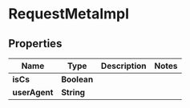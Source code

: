 

# RequestMetaImpl


## Properties

| Name | Type | Description | Notes |
|------------ | ------------- | ------------- | -------------|
|**isCs** | **Boolean** |  |  |
|**userAgent** | **String** |  |  |



